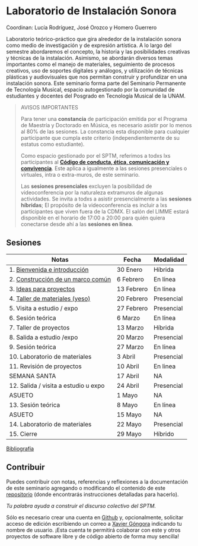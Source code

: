 # Laboratorio de Instalación Sonora

Coordinan: Lucía Rodríguez, José Orozco y Homero Guerrero

Laboratorio teórico-práctico que gira alrededor de la instalación sonora como
medio de investigación y de expresión artística. A lo largo del semestre
abordaremos el concepto, la historia y las posibilidades creativas y técnicas
de la instalación. Asimismo, se abordarán diversos temas importantes como el
manejo de materiales, seguimiento de procesos creativos, uso de soportes
digitales y análogos, y utilización de técnicas plásticas y audiovisuales que
nos permitan construir y profundizar en una instalación sonora. Este seminario
forma parte del Seminario Permanente de Tecnología Musical, espacio
autogestionado por la comunidad de estudiantes y docentes del Posgrado en
Tecnología Musical de la UNAM.

> AVISOS IMPORTANTES
>
> Para tener una **constancia** de participación emitida por el Programa de Maestría y Doctorado en Música, es necesario asistir por lo menos al 80% de las sesiones.
> La constancia esta disponible para cualquier participante que cumpla este criterio (independientemente de su estatus como estudiante).
>
> Como espacio gestionado por el SPTM, referimos a todxs lxs participantes al
> [**Código de conducta, ética, comunicación y convivencia**](https://github.com/sptm-unam/codigo-de-conducta).
> Este aplica a igualmente a las sesiones presenciales o virtuales, intra o extra-muros, de este seminario.
>
> Las **sesiones presenciales** excluyen la posibilidad de videoconferencia por la naturaleza extramuros de algunas actividades.
> Se invita a todxs a asistir presencialmente a las **sesiones híbridas**;
> El propósito de la videoconferencia es incluir a lxs participantes que viven fuera de la CDMX.
> El salón del LIMME estará disponible en el horario de 17:00 a 20:00 para quién quiera conectarse desde ahí a las **sesiones en línea**.

## Sesiones

| Notas                                                  | Fecha      | Modalidad  |
|--------------------------------------------------------|------------|------------|
| 1. [Bienvenida e introducción](./sesiones/1.html)      | 30 Enero   | Híbrida    |
| 2. [Construcción de un marco común](./sesiones/2.html) | 6 Febrero  | En línea   |
| 3. [Ideas para proyectos](./sesiones/3.html)           | 13 Febrero | En línea   |
| 4. [Taller de materiales (yeso)](./sesiones/4.html)    | 20 Febrero | Presencial |
| 5. Visita a estudio / expo                             | 27 Febrero | Presencial |
| 6. Sesión teórica                                      | 6 Marzo    | En línea   |
| 7. Taller de proyectos                                 | 13 Marzo   | Híbrida    |
| 8. Salida a estudio /expo                              | 20 Marzo   | Presencial |
| 9. Sesión teórica                                      | 27 Marzo   | En línea   |
| 10. Laboratorio de materiales                          | 3 Abril    | Presencial |
| 11. Revisión de proyectos                              | 10 Abril   | En linea   |
| SEMANA SANTA                                           | 17 Abril   | NA         |
| 12. Salida / visita a estudio u expo                   | 24 Abril   | Presencial |
| ASUETO                                                 | 1 Mayo     | NA         |
| 13. Sesión teórica                                     | 8 Mayo     | En línea   |
| ASUETO                                                 | 15 Mayo    | NA         |
| 14. Laboratorio de materiales                          | 22 Mayo    | Presencial |
| 15. Cierre                                             | 29 Mayo    | Híbrido    |

[Bibliografía](./bibliografia.html)

## Contribuir

Puedes contribuir con notas, referencias y reflexiones a la documentación de
este seminario agregando o modificando el contenido de este
[repositorio](https://github.com/sptm-unam/laboratorio-instalacion-sonora)
(donde encontrarás instrucciones detalladas para hacerlo).

_Tu palabra ayuda a construir el discurso colectivo del SPTM._

Sólo es necesario crear una cuenta en [Github](https://github.com) y,
opcionalmente, solicitar acceso de edición escribiendo un correo a
[Xavier Góngora](mailto:xavier.gongora@comunidad.unam.mx)
indicando tu nombre de usuario. ¡Esta cuenta te permitirá colaborar con este y
otros proyectos de software libre y de código abierto de forma muy sencilla!
